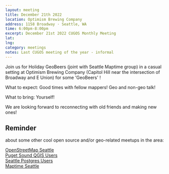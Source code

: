 ```yaml
---
layout: meeting
title: December 21th 2022
location: Optimism Brewing Company
address: 1158 Broadway · Seattle, WA
time: 6:00pm-8:00pm
excerpt: December 21st 2022 CUGOS Monthly Meeting
lat:  
lng: 
category: meetings
notes: Last CUGOS meeting of the year - informal
---
```

 
Join us for Holiday GeoBeers (joint with Seattle Maptime group) in a casual setting at Optimism Brewing Company (Capitol Hill near the intersection of Broadway and E Union) for some 'GeoBeers' !

What to expect: Good times with fellow mappers! Geo and non-geo talk!

What to bring:
Yourself!

We are looking forward to reconnecting with old friends and making new ones!

## Reminder 
about some other cool open source and/or geo-related meetups in the area:

[OpenStreetMap Seattle](https://www.meetup.com/OpenStreetMap-Seattle/)  
[Puget Sound QGIS Users](https://www.meetup.com/Puget-Sound-QGIS-Users-Group/)  
[Seattle Postgres Users](https://www.meetup.com/Seattle-Postgres/)  
[Maptime Seattle](https://www.meetup.com/MaptimeSEA/)
